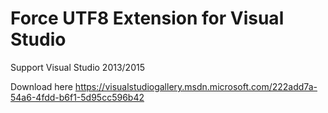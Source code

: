 # Force UTF8 Extension for Visual Studio

Support Visual Studio 2013/2015

Download here https://visualstudiogallery.msdn.microsoft.com/222add7a-54a6-4fdd-b6f1-5d95cc596b42
